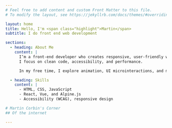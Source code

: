 ```yaml
---
# Feel free to add content and custom Front Matter to this file.
# To modify the layout, see https://jekyllrb.com/docs/themes/#overriding-theme-defaults

layout: home
title: Hello, I'm <span class="highlight">Martin</span>
subtitle: I do front end web development

sections:
  - heading: About Me
    content: |
      I’m a front-end developer who creates responsive, user-friendly websites.  
      I focus on clean code, accessibility, and performance.

      In my free time, I explore animation, UI microinteractions, and modern CSS tricks.

  - heading: Skills
    content: |
      - HTML, CSS, JavaScript
      - React, Vue, and Alpine.js
      - Accessibility (WCAG), responsive design

# Martin Corbin's Corner
## Of the internet

---
```

